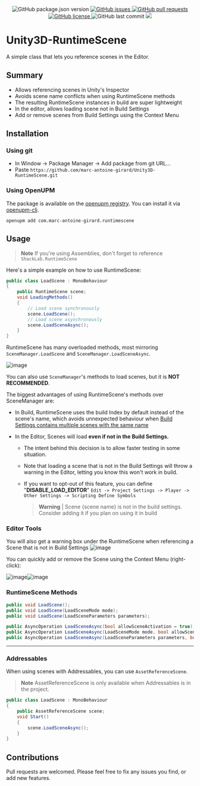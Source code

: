 <p align="center">
    <img alt="GitHub package.json version" src ="https://img.shields.io/github/package-json/v/marc-antoine-girard/Unity3D-RuntimeScene" />
    <a href="https://github.com/marc-antoine-girard/Unity3D-RuntimeScene/issues">
        <img alt="GitHub issues" src ="https://img.shields.io/github/issues/marc-antoine-girard/Unity3D-RuntimeScene" />
    </a>
    <a href="https://github.com/marc-antoine-girard/Unity3D-RuntimeScene/pulls">
        <img alt="GitHub pull requests" src ="https://img.shields.io/github/issues-pr/marc-antoine-girard/Unity3D-RuntimeScene" />
    </a>
    <a href="https://github.com/marc-antoine-girard/Unity3D-RuntimeScene/blob/main/LICENSE.md">
        <img alt="GitHub license" src ="https://img.shields.io/github/license/marc-antoine-girard/Unity3D-RuntimeScene" />
    </a>
    <img alt="GitHub last commit" src ="https://img.shields.io/github/last-commit/marc-antoine-girard/Unity3D-RuntimeScene" />
    <a href="https://openupm.com/packages/com.marc-antoine-girard.runtimescene/">
        <img src="https://img.shields.io/npm/v/com.marc-antoine-girard.runtimescene?label=openupm&registry_uri=https://package.openupm.com" />
    </a>
</p>

# Unity3D-RuntimeScene

A simple class that lets you reference scenes in the Editor.

## Summary

- Allows referencing scenes in Unity's Inspector
- Avoids scene name conflicts when using RuntimeScene methods
- The resulting RuntimeScene instances in build are super lightweight
- In the editor, allows loading scene not in Build Settings
- Add or remove scenes from Build Settings using the Context Menu

## Installation

### Using git

- In Window -> Package Manager -> Add package from git URL...
- Paste `https://github.com/marc-antoine-girard/Unity3D-RuntimeScene.git`

### Using OpenUPM

The package is available on the [openupm registry](https://openupm.com). You can install it via [openupm-cli](https://github.com/openupm/openupm-cli).

```
openupm add com.marc-antoine-girard.runtimescene
```

## Usage

> **Note** If you're using Assemblies, don't forget to reference `ShackLab.RuntimeScene`

Here's a simple example on how to use RuntimeScene:

```csharp
public class LoadScene : MonoBehaviour
{
    public RuntimeScene scene;
    void LoadingMethods()
    {
        // Load scene synchronously 
        scene.LoadScene();
        // Load scene asynchronously 
        scene.LoadSceneAsync();
    }
}
```

RuntimeScene has many overloaded methods, most mirroring `SceneManager.LoadScene` and `SceneManager.LoadSceneAsync`.

![image](https://user-images.githubusercontent.com/62125329/185726016-3e3b8e08-9649-4c7e-8758-21e6ae85f3de.png)

You can also use `SceneManager`'s methods to load scenes, but it is **NOT RECOMMENDED**.

The biggest advantages of using RuntimeScene's methods over SceneManager are:

- In Build, RuntimeScene uses the build Index by default instead of the scene's name, which avoids unnexpected behaviour when [Build Settings contains multiple scenes with the same name](https://docs.unity3d.com/ScriptReference/SceneManagement.SceneManager.LoadScene.html#:~:text=The%20given%20sceneName,the%20full%20path.)

- In the Editor, Scenes will load **even if not in the Build Settings.**
  - The intent behind this decision is to allow faster testing in some situation.
  - Note that loading a scene that is not in the Build Settings will throw a warning in the Editor, letting you know this won't work in build.
  - If you want to opt-out of this feature, you can define "**DISABLE_LOAD_EDITOR**" `Edit -> Project Settings -> Player -> Other Settings -> Scripting Define Symbols`

    > **Warning** | Scene {scene name} is not in the build settings. Consider adding it if you plan on using it in build

### Editor Tools

You will also get a warning box under the RuntimeScene when referencing a Scene that is not in Build Settings
![image](https://user-images.githubusercontent.com/62125329/185725959-067f4c64-eb16-44a8-a4af-bfc9334717db.png)

You can quickly add or remove the Scene using the Context Menu (right-click):

![image](https://user-images.githubusercontent.com/62125329/185725977-e1b07dc2-e92a-4abe-926a-f000590b598f.png)![image](https://user-images.githubusercontent.com/62125329/185725988-7b5e7148-c808-49b0-ae51-0ec30d28c99c.png)

### RuntimeScene Methods

```csharp
public void LoadScene();
public void LoadScene(LoadSceneMode mode);
public void LoadScene(LoadSceneParameters parameters);

public AsyncOperation LoadSceneAsync(bool allowSceneActivation = true);
public AsyncOperation LoadSceneAsync(LoadSceneMode mode, bool allowSceneActivation = true);
public AsyncOperation LoadSceneAsync(LoadSceneParameters parameters, bool allowSceneActivation = true);
```

---

### Addressables

When using scenes with Addressables, you can use `AssetReferenceScene`.

> **Note** AssetReferenceScene is only available when Addressables is in the project.

```csharp
public class LoadScene : MonoBehaviour
{
    public AssetReferenceScene scene;
    void Start()
    {
        scene.LoadSceneAsync();
    }
}
```

## Contributions

Pull requests are welcomed. Please feel free to fix any issues you find, or add new features.
